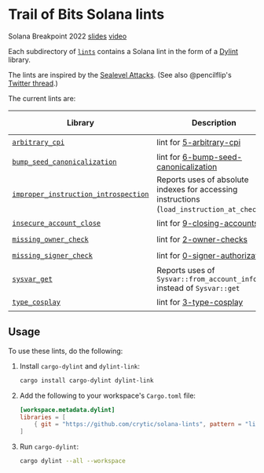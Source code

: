 # Trail of Bits Solana lints

Solana Breakpoint 2022 [slides] [video]

Each subdirectory of [`lints`] contains a Solana lint in the form of a [Dylint] library.

The lints are inspired by the [Sealevel Attacks]. (See also @pencilflip's [Twitter thread].)

The current lints are:

| Library                                                                          | Description                                                                                                                              | Anchor             | Non Anchor         |
| -------------------------------------------------------------------------------- | ---------------------------------------------------------------------------------------------------------------------------------------- | ------------------ | ------------------ |
| [`arbitrary_cpi`](lints/arbitrary_cpi)                                           | lint for [5-arbitrary-cpi](https://github.com/coral-xyz/sealevel-attacks/tree/master/programs/5-arbitrary-cpi)                           | :heavy_check_mark: | :heavy_check_mark: |
| [`bump_seed_canonicalization`](lints/bump_seed_canonicalization)                 | lint for [6-bump-seed-canonicalization](https://github.com/coral-xyz/sealevel-attacks/tree/master/programs/7-bump-seed-canonicalization) |                    | :heavy_check_mark: |
| [`improper_instruction_introspection`](lints/improper_instruction_introspection) | Reports uses of absolute indexes for accessing instructions (`load_instruction_at_checked`)                                              | :heavy_check_mark: | :heavy_check_mark: |
| [`insecure_account_close`](lints/insecure_account_close)                         | lint for [9-closing-accounts](https://github.com/coral-xyz/sealevel-attacks/tree/master/programs/9-closing-accounts)                     | :heavy_check_mark: | :heavy_check_mark: |
| [`missing_owner_check`](lints/missing_owner_check)                               | lint for [2-owner-checks](https://github.com/coral-xyz/sealevel-attacks/tree/master/programs/2-owner-checks)                             | :heavy_check_mark: | :heavy_check_mark: |
| [`missing_signer_check`](lints/missing_signer_check)                             | lint for [0-signer-authorization](https://github.com/coral-xyz/sealevel-attacks/tree/master/programs/0-signer-authorization)             | :heavy_check_mark: | :heavy_check_mark: |
| [`sysvar_get`](lints/sysvar_get)                                                 | Reports uses of `Sysvar::from_account_info` instead of `Sysvar::get`                                                                     | :heavy_check_mark: | :heavy_check_mark: |
| [`type_cosplay`](lints/type_cosplay)                                             | lint for [3-type-cosplay](https://github.com/coral-xyz/sealevel-attacks/tree/master/programs/3-type-cosplay)                             |                    | :heavy_check_mark: |

## Usage

To use these lints, do the following:

1. Install `cargo-dylint` and `dylint-link`:

   ```sh
   cargo install cargo-dylint dylint-link
   ```

2. Add the following to your workspace's `Cargo.toml` file:

   ```toml
   [workspace.metadata.dylint]
   libraries = [
       { git = "https://github.com/crytic/solana-lints", pattern = "lints/*" },
   ]
   ```

3. Run `cargo-dylint`:
   ```sh
   cargo dylint --all --workspace
   ```

[`lints`]: lints
[dylint]: https://github.com/trailofbits/dylint
[sealevel attacks]: https://github.com/coral-xyz/sealevel-attacks
[slides]: docs/Dylint%20Can%20Help%20you%20Write%20More%20Secure%20Solana%20Contracts.pdf
[twitter thread]: https://threadreaderapp.com/thread/1483880018858201090.html
[video]: https://www.youtube.com/watch?v=AulT4TaPf1M
